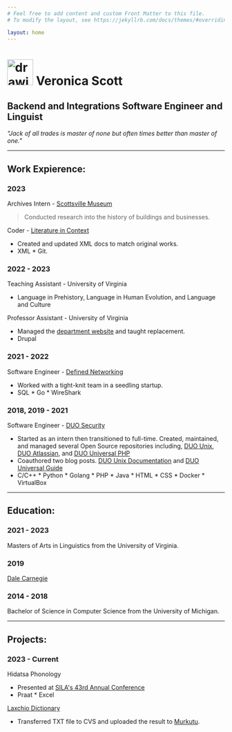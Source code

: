 ```yaml
---
# Feel free to add content and custom Front Matter to this file.
# To modify the layout, see https://jekyllrb.com/docs/themes/#overriding-theme-defaults

layout: home
---
```

# <img src="/assets/k.png" alt="drawing" width="60"/> **Veronica Scott**
## Backend and Integrations Software Engineer and Linguist

*"Jack of all trades is master of none but often times better than master of one."*

---

## Work Expierence:

### 2023

Archives Intern - [Scottsville Museum](https://scottsvillemuseum.com/)
> Conducted research into the history of buildings and businesses.


Coder - [Literature in Context](https://anthologydev.lib.virginia.edu)
- Created and updated XML docs to match original works.
- XML * Git.

### 2022 - 2023

Teaching Assistant - University of Virginia
- Language in Prehistory, Language in Human Evolution, and Language and Culture

Professor Assistant - University of Virginia
- Managed the [department website](https://linguistics.virginia.edu/) and taught replacement.
- Drupal

### 2021 - 2022

Software Engineer - [Defined Networking](https://defined.net)
- Worked with a tight-knit team in a seedling startup.
- SQL * Go * WireShark

### 2018, 2019 - 2021

Software Engineer - [DUO Security](https://duo.com)
- Started as an intern then transitioned to full-time. Created, maintained, and managed several Open Source repositories including, [DUO Unix](https://github.com/duosecurity/duo_unix), [DUO Atlassian](https://github.com/duosecurity/duo_universal_atlassian), and [DUO Universal PHP](https://github.com/duosecurity/duo_universal_php)
- Coauthored two blog posts. [DUO Unix Documentation](https://duo.com/blog/what-duo-unix-administrators-need-to-know-about-pluggable-authentication-modules) and [DUO Universal Guide](https://duo.com/blog/adopting-oidc-standard-for-mfa)
- C/C++ * Python * Golang * PHP * Java * HTML * CSS * Docker * VirtualBox

---

## Education:

### 2021 - 2023
Masters of Arts in Linguistics from the University of Virginia.

### 2019
[Dale Carnegie](https://www.dalecarnegie.com)

### 2014 - 2018
Bachelor of Science in Computer Science from the University of Michigan.

---

## Projects:

### 2023 - Current

Hidatsa Phonology
- Presented at [SILA's 43rd Annual Conference](https://www.siouan.org/sclc42-43)
- Praat * Excel

[Laxchio Dictionary](http://colabling.org/mukurtu/)
- Transferred TXT file to CVS and uploaded the result to [Murkutu](https://mukurtu.org/).

